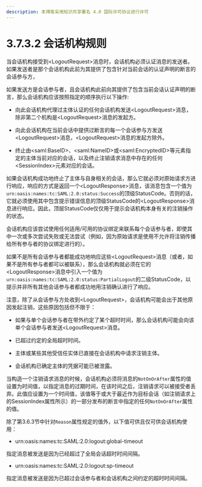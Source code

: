 ```yaml
---
description: 本博客采用知识共享署名 4.0 国际许可协议进行许可
---
```


# 3.7.3.2 会话机构规则

当会话机构接受到\<LogoutRequest\>消息时，会话机构必须认证消息的发送者。如果发送者是那个会话机构此前为其提供了包含针对当前会话的认证声明的断言的会话参与方，

如果发送方是会话参与者，且会话机构此前向其提供了包含当前会话认证声明的断言，那么会话机构应该按照指定的顺序执行以下操作:

+ 向此会话机构代理过主体认证的任何会话机构发送\<LogoutRequest\>消息，除非第二个机构是\<LogoutRequest\>消息的发起方。

+ 向此会话机构在当前会话中提供过断言的每一个会话参与方发送\<LogoutRequest\>消息，\<LogoutRequest\>消息的发起方除外。

+ 终止由\<saml:BaseID\>、\<saml:NameID\>或\<saml:EncryptedID\>等元素指定的主体当前对应的会话，以及终止注销请求消息中存在的任何\<SessionIndex\>元素对应的会话。

如果会话机构成功地终止了主体与自身相关的会话，那么它就必须对原始请求方进行响应，响应的方式是返回一个\<LogoutResponse\>消息，该消息包含一个值为```urn:oasis:names:tc:SAML:2.0:status:Success```的顶级StatusCode。否则的话，它就必须使用其中包含提示错误信息的顶级StatusCode的\<LogoutResponse\>消息进行响应。因此，顶层StatusCode仅仅用于提示会话机构本身有关的注销操作的状态。

会话机构应该尝试使用任何适用/可用的协议绑定来联系每个会话参与者，即使其中一次或多次尝试失败或无法尝试（例如，因为原始请求是使用不允许将注销传播给所有参与者的协议绑定进行的）。

如果不是所有会话参与者都能成功地响应这些\<LogoutRequest\>消息（或者，如果不是所有参与者都可以被联系），那么会话机构就必须在它的\<LogoutResponse\>消息中引入一个值为```urn:oasis:names:tc:SAML:2.0:status:PartialLogout```的二级StatusCode，以提示并非所有其他会话参与者都成功地用注销确认进行了响应。

注意，除了从会话参与方处收到\<LogoutRequest\>，会话机构可能会出于其他原因发起注销，这些原因包括但不限于：

+ 如果与单个会话参与者在带外约定了某个超时时间，那么会话机构可能会向该单个会话参与者发送\<LogoutRequest\>消息。
 
+ 已超过约定的全局超时时间。

+ 主体或某些其他受信任实体已直接在会话机构中请求注销主体。

+ 会话机构已确定主体的凭据可能已被泄露。

当构造一个注销请求消息的时候，会话机构必须将消息的```NotOnOrAfter```属性的值设置为时间值，以指定消息的过期时间，在该时间之后，注销请求可以被接受者丢弃。此值应设置为一个时间值，该值等于或大于最近作为目标会话（如注销请求上的SessionIndex属性所示）的一部分发布的断言中指定的任何```NotOnOrAfter```属性的值。

除了第3.6.3节中针对```Reason```属性规定的值外，以下值可供且仅可供会话机构使用：

+ urn:oasis:names:tc:SAML:2.0:logout:global-timeout

指定消息被发送是因为已经超过了全局会话超时时间间隔。

+ urn:oasis:names:tc:SAML:2.0:logout:sp-timeout

指定消息被发送是因为已超过会话参与者和会话机构之间约定的超时时间间隔。